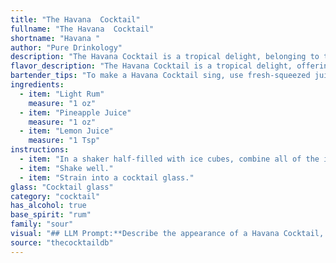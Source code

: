 ```yaml
---
title: "The Havana  Cocktail"
fullname: "The Havana  Cocktail"
shortname: "Havana "
author: "Pure Drinkology"
description: "The Havana Cocktail is a tropical delight, belonging to the **Rum Punch** family.  Its origin is likely Cuban, blending the island's signature rum with the sweetness of pineapple and the tang of lemon, reflecting the vibrant flavors of the Caribbean. "
flavor_description: "The Havana Cocktail is a tropical delight, offering a refreshing blend of sweet and tart flavors. Light rum provides a subtle sweetness and a touch of warmth, while pineapple juice contributes a juicy, tropical sweetness. The lemon juice balances the sweetness with a bright acidity, creating a harmonious and thirst-quenching experience.  "
bartender_tips: "To make a Havana Cocktail sing, use fresh-squeezed juices for the brightest flavors.  Chill the ingredients beforehand, ensuring the pineapple juice is well-strained to avoid cloudy cocktails. Shake hard with ice to create a perfectly chilled and frothy drink. Garnish with a pineapple wedge for a tropical touch."
ingredients:
  - item: "Light Rum"
    measure: "1 oz"
  - item: "Pineapple Juice"
    measure: "1 oz"
  - item: "Lemon Juice"
    measure: "1 Tsp"
instructions:
  - item: "In a shaker half-filled with ice cubes, combine all of the ingredients."
  - item: "Shake well."
  - item: "Strain into a cocktail glass."
glass: "Cocktail glass"
category: "cocktail"
has_alcohol: true
base_spirit: "rum"
family: "sour"
visual: "## LLM Prompt:**Describe the appearance of a Havana Cocktail, made with light rum, pineapple juice, and lemon juice. Consider the following in your description:*** **Color:** Is it a vibrant, clear, or cloudy hue? What color does it resemble (e.g., sunshine, straw, amber)? * **Texture:** Is it smooth, frothy, layered, or contain any visible bits? * **Glassware:** What kind of glass would it be served in (e.g., highball, coupe, rocks glass)? * **Garnish:** What type of garnish would enhance the visual appeal of the cocktail (e.g., a pineapple wedge, a lemon twist, a sprig of mint)? * **Overall Impression:**  How would you describe the visual appeal of the cocktail?  Is it refreshing, elegant, tropical, or something else entirely? "
source: "thecocktaildb"
---
```


